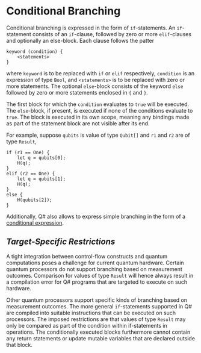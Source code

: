 # Conditional Branching

Conditional branching is expressed in the form of `if`-statements. 
An `if`-statement consists of an `if`-clause, followed by zero or more `elif`-clauses and optionally an else-block.
Each clause follows the patter
```
keyword (condition) {
    <statements>
}
```
where `keyword` is to be replaced with `if` or `elif` respectively, `condition` is an expression of type `Bool`, and `<statements>` is to be replaced with zero or more statements. The optional `else`-block consists of the keyword `else` followed by zero or more statements enclosed in `{` and `}`.

The first block for which the `condition` evaluates to `true` will be executed. The `else`-block, if present, is executed if none of the conditions evaluate to `true`. 
The block is executed in its own scope, meaning any bindings made as part of the statement block are not visible after its end.

For example, suppose `qubits` is value of type `Qubit[]` and `r1` and `r2` are of type `Result`,

```qsharp
if (r1 == One) {
    let q = qubits[0];
    H(q);
} 
elif (r2 == One) {
    let q = qubits[1];
    H(q);
} 
else {
    H(qubits[2]);
}
```

Additionally, Q# also allows to express simple branching in the form of a [conditional expression](xref:microsoft.quantum.qsharp.conditionalexpressions#conditional-expressions).

## *Target-Specific Restrictions*

A tight integration between control-flow constructs and quantum computations poses a challenge for current quantum hardware. Certain quantum processors do not support branching based on measurement outcomes. Comparison for values of type `Result` will hence always result in a compilation error for Q# programs that are targeted to execute on such hardware. 

Other quantum processors support specific kinds of branching based on measurement outcomes. The more general `if`-statements supported in Q# are compiled into suitable instructions that can be executed on such processors. The imposed restrictions are that values of type `Result` may only be compared as part of the condition within if-statements in operations. The conditionally executed blocks furthermore cannot contain any return statements or update mutable variables that are declared outside that block. 


